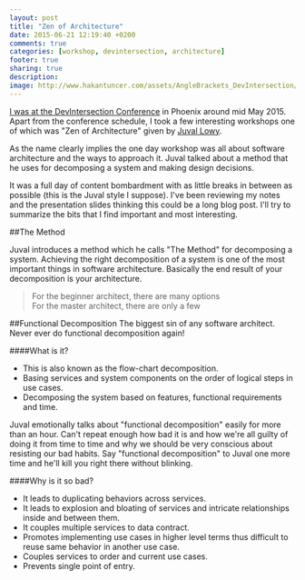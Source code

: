 ```yaml
---
layout: post
title: "Zen of Architecture"
date: 2015-06-21 12:19:40 +0200
comments: true
categories: [workshop, devintersection, architecture]
footer: true
sharing: true
description: 
image: http://www.hakantuncer.com/assets/AngleBrackets_DevIntersection/anglebrackets_main.png
---
```


[I was at the DevIntersection Conference](/blog/2015/05/02/devintersection-and-anglebrackets-in-phoenix/) in Phoenix around mid May 2015. Apart from the conference schedule, I took a few interesting workshops one of which was "Zen of Architecture" given by [Juval Lowy](http://www.oreilly.com/pub/au/741).

As the name clearly implies the one day workshop was all about software architecture and the ways to approach it. Juval talked about a method that he uses for decomposing a system and making design decisions.

It was a full day of content bombardment with as little breaks in between as possible (this is the Juval style I suppose). I've been reviewing my notes and the presentation slides thinking this could be a long blog post. I'll try to summarize the bits that I find important and most interesting.

##The Method

Juval introduces a method which he calls "The Method" for decomposing a system. Achieving the right decomposition of a system is one of the most important things in software architecture. Basically the end result of your decomposition is your architecture.

>For the beginner architect, there are many options<br/>
For the master architect, there are only a few

##Functional Decomposition
The biggest sin of any software architect. Never ever do functional decomposition again!
<br/>

####What is it?

* This is also known as the flow-chart decomposition.
* Basing services and system components on the order of logical steps in use cases.
* Decomposing the system based on features, functional requirements and time.

Juval emotionally talks about "functional decomposition" easily for more than an hour. Can't repeat enough how bad it is and how we're all guilty of doing it from time to time and why we should be very conscious about resisting our bad habits. Say "functional decomposition" to Juval one more time and he'll kill you right there without blinking.
<br/>

####Why is it so bad?

* It leads to duplicating behaviors across services.
* It leads to explosion and bloating of services and intricate relationships inside and between them.
* It couples multiple services to data contract.
* Promotes implementing use cases in higher level terms thus difficult to reuse same behavior in another use case.
* Couples services to order and current use cases.
* Prevents single point of entry.






